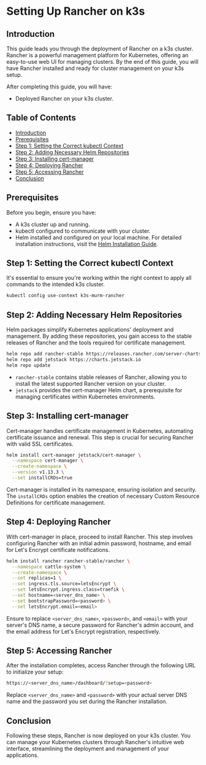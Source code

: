 # Setting Up Rancher on k3s

## Introduction

This guide leads you through the deployment of Rancher on a k3s cluster. Rancher is a powerful management platform for Kubernetes, offering an easy-to-use web UI for managing clusters. By the end of this guide, you will have Rancher installed and ready for cluster management on your k3s setup.

After completing this guide, you will have:

- Deployed Rancher on your k3s cluster.

## Table of Contents

- [Introduction](#introduction)
- [Prerequisites](#prerequisites)
- [Step 1: Setting the Correct kubectl Context](#step-1-setting-the-correct-kubectl-context)
- [Step 2: Adding Necessary Helm Repositories](#step-2-adding-necessary-helm-repositories)
- [Step 3: Installing cert-manager](#step-3-installing-cert-manager)
- [Step 4: Deploying Rancher](#step-4-deploying-rancher)
- [Step 5: Accessing Rancher](#step-5-accessing-rancher)
- [Conclusion](#conclusion)

## Prerequisites

Before you begin, ensure you have:

- A k3s cluster up and running.
- kubectl configured to communicate with your cluster.
- Helm installed and configured on your local machine. For detailed installation instructions, visit the [Helm Installation Guide](https://helm.sh/docs/intro/install/).

## Step 1: Setting the Correct kubectl Context

It's essential to ensure you're working within the right context to apply all commands to the intended k3s cluster.

```bash
kubectl config use-context k3s-murm-rancher
```

## Step 2: Adding Necessary Helm Repositories

Helm packages simplify Kubernetes applications' deployment and management. By adding these repositories, you gain access to the stable releases of Rancher and the tools required for certificate management.

```bash
helm repo add rancher-stable https://releases.rancher.com/server-charts/stable
helm repo add jetstack https://charts.jetstack.io
helm repo update
```

- `rancher-stable` contains stable releases of Rancher, allowing you to install the latest supported Rancher version on your cluster.
- `jetstack` provides the cert-manager Helm chart, a prerequisite for managing certificates within Kubernetes environments.

## Step 3: Installing cert-manager

Cert-manager handles certificate management in Kubernetes, automating certificate issuance and renewal. This step is crucial for securing Rancher with valid SSL certificates.

```bash
helm install cert-manager jetstack/cert-manager \
  --namespace cert-manager \
  --create-namespace \
  --version v1.13.3 \
  --set installCRDs=true
```

Cert-manager is installed in its namespace, ensuring isolation and security. The `installCRDs` option enables the creation of necessary Custom Resource Definitions for certificate management.

## Step 4: Deploying Rancher

With cert-manager in place, proceed to install Rancher. This step involves configuring Rancher with an initial admin password, hostname, and email for Let's Encrypt certificate notifications.

```bash
helm install rancher rancher-stable/rancher \
  --namespace cattle-system \
  --create-namespace \
  --set replicas=1 \
  --set ingress.tls.source=letsEncrypt \
  --set letsEncrypt.ingress.class=traefik \
  --set hostname=<server_dns_name> \
  --set bootstrapPassword=<password> \
  --set letsEncrypt.email=<email>
```

Ensure to replace `<server_dns_name>`, `<password>`, and `<email>` with your server's DNS name, a secure password for Rancher's admin account, and the email address for Let's Encrypt registration, respectively.

## Step 5: Accessing Rancher

After the installation completes, access Rancher through the following URL to initialize your setup:

```bash
https://<server_dns_name>/dashboard/?setup=<password>
```

Replace `<server_dns_name>` and `<password>` with your actual server DNS name and the password you set during the Rancher installation.

## Conclusion

Following these steps, Rancher is now deployed on your k3s cluster. You can manage your Kubernetes clusters through Rancher's intuitive web interface, streamlining the deployment and management of your applications.
